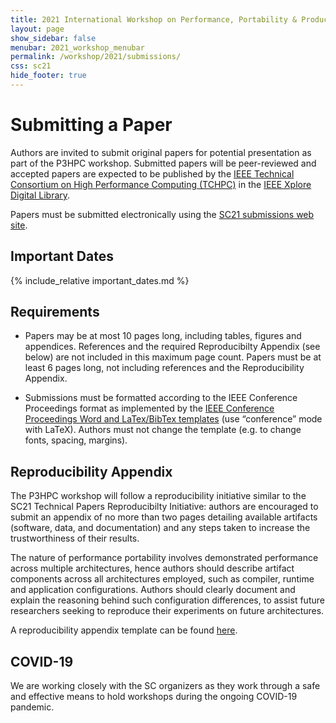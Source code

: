 ```yaml
---
title: 2021 International Workshop on Performance, Portability & Productivity in HPC
layout: page
show_sidebar: false
menubar: 2021_workshop_menubar
permalink: /workshop/2021/submissions/
css: sc21
hide_footer: true
---
```


# Submitting a Paper

Authors are invited to submit original papers for potential presentation as
part of the P3HPC workshop. Submitted papers will be peer-reviewed and accepted
papers are expected to be published by
the [IEEE Technical Consortium on High Performance Computing (TCHPC)][TCHPC] in
the [IEEE Xplore Digital Library][IEEEXplore].

[TCHPC]: http://tc.computer.org/tchpc
[IEEEXplore]: https://ieeexplore.ieee.org/search/searchresult.jsp?newsearch=true&queryText=P3HPC

Papers must be submitted electronically using the [SC21 submissions web
site](https://submissions.supercomputing.org/?page=Submit&id=SC21WorkshopP3HPCAbstract&site=sc21).

## Important Dates

{% include_relative important_dates.md %}

## Requirements

- Papers may be at most 10 pages long, including tables, figures and
  appendices. References and the required Reproducibilty Appendix (see below)
  are not included in this maximum page count. Papers must be at least 6 pages
  long, not including references and the Reproducibility Appendix.

- Submissions must be formatted according to the IEEE Conference Proceedings
  format as implemented by the [IEEE Conference Proceedings Word and
  LaTex/BibTex templates][templates] (use “conference” mode with LaTeX).
  Authors must not change the template (e.g. to change fonts, spacing,
  margins).

[templates]: https://www.ieee.org/conferences/publishing/templates.html

## Reproducibility Appendix

The P3HPC workshop will follow a reproducibility initiative similar to the SC21
Technical Papers Reproducibilty Initiative: authors are encouraged to submit an
appendix of no more than two pages detailing available artifacts (software,
data, and documentation) and any steps taken to increase the trustworthiness of
their results.

The nature of performance portability involves demonstrated performance across
multiple architectures, hence authors should describe artifact components
across all architectures employed, such as compiler, runtime and application
configurations. Authors should clearly document and explain the reasoning
behind such configuration differences, to assist future researchers seeking to
reproduce their experiments on future architectures.

A reproducibility appendix template can be found [here][reproducibility].

[reproducibility]: https://collegeville.github.io/sc-reproducibility/ArtifactDescriptionAppendixTemplate.html

## COVID-19

We are working closely with the SC organizers as they work through a safe and
effective means to hold workshops during the ongoing COVID-19 pandemic.
